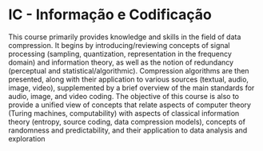 # IC - Informação e Codificação

This course primarily provides knowledge and skills in the field of data compression. It begins by introducing/reviewing concepts of signal processing (sampling, quantization, representation in the frequency domain) and information theory, as well as the notion of redundancy (perceptual and statistical/algorithmic). Compression algorithms are then presented, along with their application to various sources (textual, audio, image, video), supplemented by a brief overview of the main standards for audio, image, and video coding. The objective of this course is also to provide a unified view of concepts that relate aspects of computer theory (Turing machines, computability) with aspects of classical information theory (entropy, source coding, data compression models), concepts of randomness and predictability, and their application to data analysis and exploration
